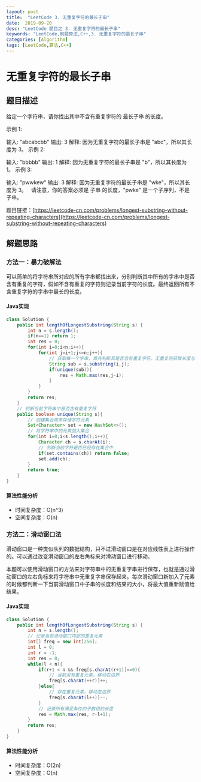```yaml
---
layout: post
title:  "LeetCode 3. 无重复字符的最长子串"
date:  2019-09-20
desc: "LeetCode 题目之 3. 无重复字符的最长子串"
keywords: "LeetCode,刷题算法,C++,3. 无重复字符的最长子串"
categories: [Algorithm]
tags: [LeetCode,算法,C++]
---
```

# 无重复字符的最长子串

## 题目描述

给定一个字符串，请你找出其中不含有重复字符的 最长子串 的长度。

示例 1:

输入: "abcabcbb"
输出: 3 
解释: 因为无重复字符的最长子串是 "abc"，所以其长度为 3。
示例 2:

输入: "bbbbb"
输出: 1
解释: 因为无重复字符的最长子串是 "b"，所以其长度为 1。
示例 3:

输入: "pwwkew"
输出: 3
解释: 因为无重复字符的最长子串是 "wke"，所以其长度为 3。
     请注意，你的答案必须是 子串 的长度，"pwke" 是一个子序列，不是子串。

题目链接：[https://leetcode-cn.com/problems/longest-substring-without-repeating-characters](https://leetcode-cn.com/problems/longest-substring-without-repeating-characters)

## 解题思路

### 方法一：暴力破解法

可以简单的将字符串所对应的所有字串都找出来，分别判断其中所有的字串中是否含有重复的字符，假如不含有重复的字符则记录当前字符的长度。最终返回所有不含重复字符的字串中最长的长度。

#### Java实现

```java
class Solution {
    public int lengthOfLongestSubstring(String s) {
        int n = s.length();
        if(n==1) return 1;
        int res = 0;
        for(int i=0;i<n;i++){
            for(int j=i+1;j<=n;j++){
                // 获取每一个字串，首先判断其是否含有重复字符，无重复则获取长度与结果比较
                String sub = s.substring(i,j);
                if(unique(sub)){
                    res = Math.max(res,j-i);
                }
            }
        }
        return res;
    }
    // 判断当前字符串中是否含有重复字符
    public boolean unique(String s){
        // 创建集合用来存储字符元素
        Set<Character> set = new HashSet<>();
        // 将字符串中的元素加入集合
        for(int i=0;i<s.length();i++){
            Character ch = s.charAt(i);
            // 判断当前字符是否已经存在集合中
            if(set.contains(ch)) return false;
            set.add(ch);
        }
        return true;
    }
}
```

#### 算法性能分析

- 时间复杂度：O(n^3)
- 空间复杂度：O(n)

### 方法二：滑动窗口法

滑动窗口是一种类似队列的数据结构，只不过滑动窗口是在对应线性表上进行操作的。可以通过改变滑动窗口的左右角标来对滑动窗口进行移动。

本题可以使用滑动窗口的方法来对字符串中的无重复字串进行保存，也就是通过滑动窗口的左右角标来将字符串中无重复字串保存起来。每次滑动窗口新加入了元素的时候都判断一下当前滑动窗口中子串的长度和结果的大小，将最大值重新赋值给结果。

#### Java实现

```java
class Solution {
    public int lengthOfLongestSubstring(String s) {
        int n = s.length();
        // 记录当前滑动窗口内部的重复元素
        int[] freq = new int[256];
        int l = 0;
        int r = -1;
        int res = 0;
        while(l < n){
            if(r+1 < n && freq[s.charAt(r+1)]==0){
                // 当前没有重复元素，移动右边界
                freq[s.charAt(++r)]++;
            }else{
                // 存在重复元素，移动左边界
                freq[s.charAt(l++)]--;
            }
            // 记录所有满足条件的子数组的长度
            res = Math.max(res, r-l+1);
        }
        return res;
    }
}
```

#### 算法性能分析

- 时间复杂度：O(2n)
- 空间复杂度：O(n)

